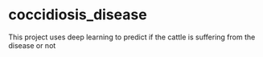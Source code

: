 # coccidiosis_disease
This project uses deep learning to predict if the cattle is suffering from the disease or not
